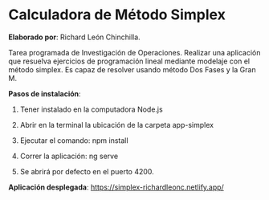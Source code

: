 # Calculadora de Método Simplex

**Elaborado por**: Richard León Chinchilla.

Tarea programada de Investigación de Operaciones. 
Realizar una aplicación que resuelva ejercicios de programación lineal mediante modelaje con el método simplex.
Es capaz de resolver usando método Dos Fases y la Gran M.

**Pasos de instalación**:

1. Tener instalado en la computadora Node.js

2. Abrir en la terminal la ubicación de la carpeta app-simplex

3. Ejecutar el comando: npm install

4. Correr la aplicación: ng serve

5. Se abrirá por defecto en el puerto 4200.

**Aplicación desplegada**: https://simplex-richardleonc.netlify.app/
